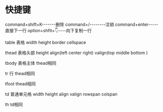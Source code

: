 # 快捷键

command+shift+K-------删除
command+/--------注销
command+enter-----直接下一行
option+shfit+👇----向下复制一行



 





table 表格 width height border cellspace

thead 表格头部 height align(left center right) valign(top middle bottom )

tbody 表格主体 thead相同

tr 行 thead相同

tfoot thead相同

td 普通单元格 width height align valign rowspan colspan 

th td相同

